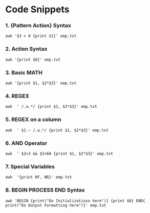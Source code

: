 # Code Snippets 
### 1. {Pattern Action} Syntax
```
awk '$3 > 0 {print $1}' emp.txt
```
### 2. Action Syntax
```
awk '{print $0}' emp.txt  
```
### 3. Basic MATH
```
awk '{print $1, $2*$3}' emp.txt 
```
### 4. REGEX
```
awk  ' /.a.*/ {print $1, $2*$3}' emp.txt 
```
### 5. REGEX on a column
```
awk  ' $1 ~ /.a.*/ {print $1, $2*$3}' emp.txt 
```
### 6. AND Operator 
```
awk  ' $2>3 && $3<60 {print $1, $2*$3}' emp.txt  
```
### 7. Special Variables
```
awk  '{print NF, NR}' emp.txt 
```
### 8. BEGIN PROCESS END Syntax
```
awk 'BEGIN {print("Do Initializatiosn here")} {print $0} END{ print("Do Output Formatting here")}' emp.txt
```


